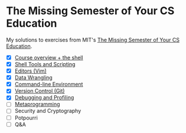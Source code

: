 # The Missing Semester of Your CS Education

My solutions to exercises from MIT's [The Missing Semester of Your CS Education](https://missing.csail.mit.edu/).

- [x] [Course overview + the shell](1-course-shell/solutions)
- [x] [Shell Tools and Scripting](2-shell-tools/solutions)
- [x] [Editors (Vim)](3-editors-vim/solutions)
- [x] [Data Wrangling](4-data-wrangling/solutions)
- [x] [Command-line Environment](5-command-line/solutions)
- [x] [Version Control (Git)](6-version-control-git/solutions)
- [x] [Debugging and Profiling](7-debugging-profiling/solutions)
- [ ] [Metaprogramming](8-metaprogramming/solutions)
- [ ] Security and Cryptography
- [ ] Potpourri
- [ ] Q&A
